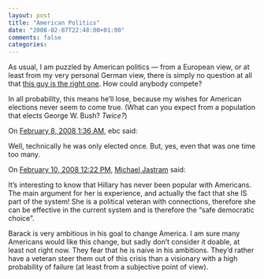 ```yaml
---
layout: post
title: "American Politics"
date: "2008-02-07T22:48:00+01:00"
comments: false
categories: 
---
```


<p>As usual, I am puzzled by American politics &#8212; from a European view, or at least from my very personal German view, there is simply no question at all that <a href="http://lessig.org/blog/2008/02/20_minutes_or_so_on_why_i_am_4.html">this guy is the right one</a>. How could anybody compete?</p>

<p>In all probability, this means he&#8217;ll lose, because my wishes for American elections never seem to come true. (What can you expect from a population that elects George W. Bush? <em>Twice?</em>) </p>

<section class="comments">



<div class="comment" id="comment-1608">
On <a href="#comment-1608" title="Permalink to this comment">February  8, 2008  1:36 AM</a>, ebc
said:
<p>Well, technically he was only elected once. But, yes, even that was one time too many.</p>


<div class="comment" id="comment-1609">
On <a href="#comment-1609" title="Permalink to this comment">February 10, 2008 12:22 PM</a>, <a href="http://jastram.de/blog" title="http://jastram.de/blog" rel="nofollow">Michael Jastram</a>
said:
<p>It&#8217;s interesting to know that Hillary has never been popular with Americans.  The main argument for her is experience, and actually the fact that she IS part of the system!  She is a political veteran with connections, therefore she can be effective in the current system and is therefore the &#8220;safe democratic choice&#8221;.</p>

<p>Barack is very ambitious in his goal to change America.  I am sure many Americans would like this change, but sadly don&#8217;t consider it doable, at least not right now.  They fear that he is naive in his ambitions.  They&#8217;d rather have a veteran steer them out of this crisis than a visionary with a high probability of failure (at least from a subjective point of view).</p>


</section>

